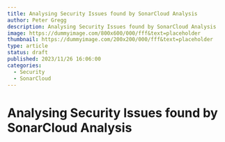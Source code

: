 ```yaml
---
title: Analysing Security Issues found by SonarCloud Analysis
author: Peter Gregg
description: Analysing Security Issues found by SonarCloud Analysis
image: https://dummyimage.com/800x600/000/fff&text=placeholder
thumbnail: https://dummyimage.com/200x200/000/fff&text=placeholder
type: article
status: draft
published: 2023/11/26 16:06:00
categories: 
  - Security
  - SonarCloud
---
```


# Analysing Security Issues found by SonarCloud Analysis
